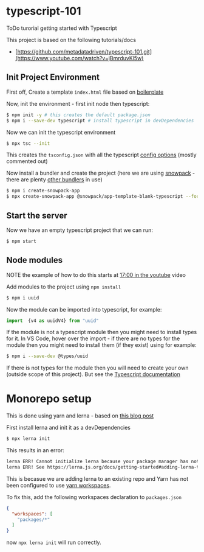 # typescript-101
ToDo turorial getting started with Typescript

This project is based on the following tutorials/docs
- [https://github.com/metadatadriven/typescript-101.git](https://www.youtube.com/watch?v=jBmrduvKl5w)

## Init Project Environment

First off, Create a template `index.html` file based on [boilerplate](https://www.freecodecamp.org/news/html-starter-template-a-basic-html5-boilerplate-for-index-html/)

Now, init the environment - first init node then typescript:
```sh
$ npm init -y # this creates the default package.json
$ npm i --save-dev typescript # install typescript in devDependencies
```
Now we can init the typescript environment
```sh
$ npx tsc --init
```

This creates the `tsconfig.json` with all the typescript [config options](https://www.typescriptlang.org/docs/handbook/tsconfig-json.html) (mostly commented out)

Now install a bundler and create the project (here we are using [snowpack](https://www.snowpack.dev/) - there are plenty [other bundlers](https://byby.dev/web-bundlers) in use)

```sh
$ npm i create-snowpack-app
$ npx create-snowpack-app @snowpack/app-template-blank-typescript --force
```

## Start the server

Now we have an empty typescript project that we can run:
```sh
$ npm start
```

## Node modules

NOTE the example of how to do this starts at [17:00 in the youtube](https://youtu.be/jBmrduvKl5w?si=mlYExiBswTwBnOcy&t=1021) video

Add modules to the project using `npm install`
```sh
$ npm i uuid
```

Now the module can be imported into typescript, for example:
```typescript
import  {v4 as uuidV4} from "uuid"
```

If the module is not a typescript module then you might need to install types for it.
In VS Code, hover over the import - if there are no types for the module then you might need to install them (if they exist) using for example:

```sh
$ npm i --save-dev @types/uuid
```

If there is not types for the module then you will need to create your own (outside scope of this project). But see the [Typescript documentation](https://www.typescriptlang.org/docs/handbook/declaration-files/templates/module-d-ts.html)


# Monorepo setup

This is done using yarn and lerna - based on [this blog post](https://blog.ah.technology/a-guide-through-the-wild-wild-west-of-setting-up-a-mono-repo-with-typescript-lerna-and-yarn-ed6a1e5467a)

First install lerna and init it as a devDependencies
```sh
$ npx lerna init
```

This results in an error:
```sh
lerna ERR! Cannot initialize lerna because your package manager has not been configured to use `workspaces`, and you have not explicitly specified any packages to operate on
lerna ERR! See https://lerna.js.org/docs/getting-started#adding-lerna-to-an-existing-repo for how to resolve this
```

This is becasue we are adding lerna to an existing repo and Yarn has not been configured to use [yarn workspaces](https://yarnpkg.com/features/workspaces).

To fix this, add the following workspaces declaration to `packages.json`

```json
{
  "workspaces": [
    "packages/*"
  ]
}
  ```

now `npx lerna init` will run correctly.

